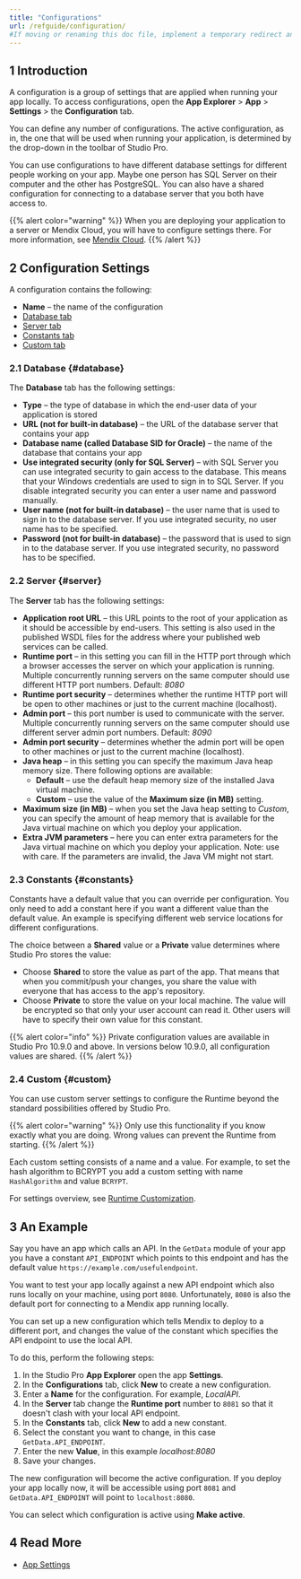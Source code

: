 ```yaml
---
title: "Configurations"
url: /refguide/configuration/
#If moving or renaming this doc file, implement a temporary redirect and let the respective team know they should update the URL in the product. See Mapping to Products for more details.
---
```


## 1 Introduction

A configuration is a group of settings that are applied when running your app locally. To access configurations, open the **App Explorer** > **App** > **Settings** > the **Configuration** tab. 

You can define any number of configurations. The active configuration, as in, the one that will be used when running your application, is determined by the drop-down in the toolbar of Studio Pro.

You can use configurations to have different database settings for different people working on your app. Maybe one person has SQL Server on their computer and the other has PostgreSQL. You can also have a shared configuration for connecting to a database server that you both have access to.

{{% alert color="warning" %}}
When you are deploying your application to a server or Mendix Cloud, you will have to configure settings  there. For more information, see [Mendix Cloud](/developerportal/deploy/mendix-cloud-deploy/).
{{% /alert %}}

## 2 Configuration Settings 

A configuration contains the following:

* **Name** – the name of the configuration
* [Database tab](#database) 
* [Server tab](#server)
* [Constants tab](#constants)
* [Custom tab](#custom)

### 2.1 Database {#database}

The **Database** tab has the following settings:

* **Type** – the type of database in which the end-user data of your application is stored
* **URL (not for built-in database)** – the URL of the database server that contains your app
* **Database name (called Database SID for Oracle)** – the name of the database that contains your app
* **Use integrated security (only for SQL Server)** – with SQL Server you can use integrated security to gain access to the database. This means that your Windows credentials are used to sign in to SQL Server. If you disable integrated security you can enter a user name and password manually.
* **User name (not for built-in database)** – the user name that is used to sign in to the database server. If you use integrated security, no user name has to be specified.
* **Password (not for built-in database)** – the password that is used to sign in to the database server. If you use integrated security, no password has to be specified.

### 2.2 Server {#server}

The **Server** tab has the following settings:

* **Application root URL** – this URL points to the root of your application as it should be accessible by end-users. This setting is also used in the published WSDL files for the address where your published web services can be called.
* **Runtime port** – in this setting you can fill in the HTTP port through which a browser accesses the server on which your application is running. Multiple concurrently running servers on the same computer should use different HTTP port numbers. Default: *8080*
* **Runtime port security** – determines whether the runtime HTTP port will be open to other machines or just to the current machine (localhost).
* **Admin port** – this port number is used to communicate with the server. Multiple concurrently running servers on the same computer should use different server admin port numbers. Default: *8090*
* **Admin port security** –  determines whether the admin port will be open to other machines or just to the current machine (localhost).
* **Java heap** – in this setting you can specify the maximum Java heap memory size. There following options are available:
    * **Default** – use the default heap memory size of the installed Java virtual machine.
    * **Custom** – use the value of the **Maximum size (in MB)** setting.
* **Maximum size (in MB)** – when you set the Java heap setting to *Custom*, you can specify the amount of heap memory that is available for the Java virtual machine on which you deploy your application.
* **Extra JVM parameters** – here you can enter extra parameters for the Java virtual machine on which you deploy your application. Note: use with care. If the parameters are invalid, the Java VM might not start.

### 2.3 Constants {#constants}

Constants have a default value that you can override per configuration. You only need to add a constant here if you want a different value than the default value. An example is specifying different web service locations for different configurations.

The choice between a **Shared** value or a **Private** value determines where Studio Pro stores the value:

* Choose **Shared** to store the value as part of the app. That means that when you commit/push your changes, you share the value with everyone that has access to the app's repository.
* Choose **Private** to store the value on your local machine. The value will be encrypted so that only your user account can read it. Other users will have to specify their own value for this constant.

{{% alert color="info" %}}
Private configuration values are available in Studio Pro 10.9.0 and above. In versions below 10.9.0, all configuration values are shared.
{{% /alert %}}

### 2.4 Custom {#custom}

You can use custom server settings to configure the Runtime beyond the standard possibilities offered by Studio Pro.

{{% alert color="warning" %}}
Only use this functionality if you know exactly what you are doing. Wrong values can prevent the Runtime from starting.
{{% /alert %}}

Each custom setting consists of a name and a value. For example, to set the hash algorithm to BCRYPT you add a custom setting with name `HashAlgorithm` and value `BCRYPT`.

For settings overview, see [Runtime Customization](/refguide/custom-settings/).

## 3 An Example

Say you have an app which calls an API. In the `GetData` module of your app you have a constant `API_ENDPOINT` which points to this endpoint and has the default value `https://example.com/usefulendpoint`.

You want to test your app locally against a new API endpoint which also runs locally on your machine, using port `8080`. Unfortunately, `8080` is also the default port for connecting to a Mendix app running locally.

You can set up a new configuration which tells Mendix to deploy to a different port, and changes the value of the constant which specifies the API endpoint to use the local API.

To do this, perform the following steps:

1. In the Studio Pro **App Explorer** open the app **Settings**.
2. In the **Configurations** tab, click **New** to create a new configuration.
3. Enter a **Name** for the configuration. For example, *LocalAPI*.
4. In the **Server** tab change the **Runtime port** number to `8081` so that it doesn't clash with your local API endpoint.
5. In the **Constants** tab, click **New** to add a new constant.
6. Select the constant you want to change, in this case `GetData.API_ENDPOINT`.
7. Enter the new **Value**, in this example *localhost:8080*
8. Save your changes.

The new configuration will become the active configuration. If you deploy your app locally now, it will be accessible using port `8081` and `GetData.API_ENDPOINT` will point to `localhost:8080`.

You can select which configuration is active using **Make active**.

## 4 Read More

* [App Settings](/refguide/app-settings/)

